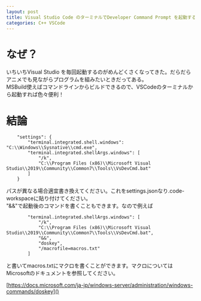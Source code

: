 ```yaml
---
layout: post
title: Visual Studio Code のターミナルでDeveloper Command Prompt を起動する
categories: C++ VSCode
---
```

# なぜ？
いちいちVisual Studio を毎回起動するのがめんどくさくなってきた。だらだらアニメでも見ながらプログラムを組みたいときだってある。  
MSBuild使えばコマンドラインからビルドできるので、VSCodeのターミナルから起動すれば色々便利！  

# 結論
```
	"settings": {
		"terminal.integrated.shell.windows": "C:\\Windows\\Sysnative\\cmd.exe",
		"terminal.integrated.shellArgs.windows": [
			"/k",
			"C:\\Program Files (x86)\\Microsoft Visual Studio\\2019\\Community\\Common7\\Tools\\VsDevCmd.bat"
		]
	}
```  
パスが異なる場合適宜書き換えてください。これをsettings.jsonなり.code-workspaceに貼り付けてください。  
"&&"で起動後のコマンドを書くこともできます。なので例えば  
```
		"terminal.integrated.shellArgs.windows": [
			"/k",
			"C:\\Program Files (x86)\\Microsoft Visual Studio\\2019\\Community\\Common7\\Tools\\VsDevCmd.bat",
			"&&",
			"doskey",
			"/macrofile=macros.txt"
		]
```
と書いてmacros.txtにマクロを書くことができます。マクロについてはMicrosoftのドキュメントを参照してください。  

[https://docs.microsoft.com/ja-jp/windows-server/administration/windows-commands/doskey]()

